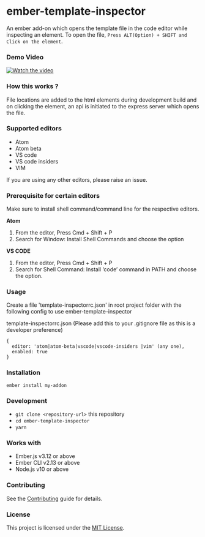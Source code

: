 # ember-template-inspector

An ember add-on which opens the template file in the code editor while inspecting an element. To open the file, `Press ALT(Option) + SHIFT and Click on the element`.

### Demo Video
[![Watch the video](https://i.ytimg.com/vi/erxZqbvrCCo/maxresdefault.jpg)](https://youtu.be/erxZqbvrCCo)

### How this works ?
File locations are added to the html elements during development build and on clicking the element, an api is initiated to the express server which opens the file.

### Supported editors

* Atom
* Atom beta
* VS code
* VS code insiders
* VIM

If you are using any other editors, please raise an issue.

### Prerequisite for certain editors
Make sure to install shell command/command line for the respective editors.

**Atom**
1. From the editor, Press Cmd + Shift + P
2. Search for Window: Install Shell Commands and choose the option

**VS CODE**
1. From the editor, Press Cmd + Shift + P
2. Search for Shell Command: Install ‘code’ command in PATH and choose the option.

### Usage

Create a file 'template-inspectorrc.json' in root project folder with the following config to use ember-template-inspector

template-inspectorrc.json (Please add this to your .gitignore file as this is a developer preference)

```
{
  editor: 'atom|atom-beta|vscode|vscode-insiders |vim' (any one),
  enabled: true
}
```

### Installation

```
ember install my-addon
```

### Development

* `git clone <repository-url>` this repository
* `cd ember-template-inspector`
* `yarn`

### Works with
* Ember.js v3.12 or above
* Ember CLI v2.13 or above
* Node.js v10 or above


### Contributing
See the [Contributing](CONTRIBUTING.md) guide for details.


### License
This project is licensed under the [MIT License](LICENSE.md).
